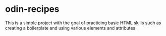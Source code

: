 # odin-recipes
This is a simple project with the goal of practicing basic HTML skills such as creating a boilerplate and using various elements and attributes